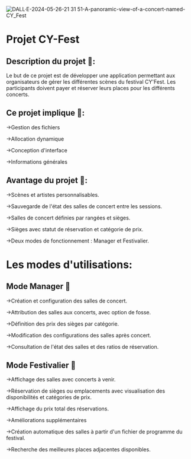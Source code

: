 ![DALL·E-2024-05-26-21 31 51-A-panoramic-view-of-a-concert-named-CY_Fest](https://github.com/Ilias-Mrtd/ProjetInfo-CYFEST/assets/92232344/4a77c619-f3d4-4585-b5de-da985cf1bfd7)


# Projet CY-Fest 

## Description du projet 📜:

Le but de ce projet est de développer une application permettant aux organisateurs de gérer les différentes scènes du festival CY'Fest. Les participants doivent payer et réserver leurs places pour les différents concerts. 

## Ce projet implique 💼:

→Gestion des fichiers  
  
→Allocation dynamique  
  
→Conception d'interface  
  
→Informations générales  


      
## Avantage du projet 🚀: 
  
→Scènes et artistes personnalisables.  
  
→Sauvegarde de l'état des salles de concert entre les sessions.   
  
→Salles de concert définies par rangées et sièges.  
  
→Sièges avec statut de réservation et catégorie de prix.  
  
→Deux modes de fonctionnement : Manager et Festivalier.  





          

# Les modes d'utilisations:  
  
  
## Mode Manager 💫
→Création et configuration des salles de concert.  
  
→Attribution des salles aux concerts, avec option de fosse.  
  
→Définition des prix des sièges par catégorie.  
  
→Modification des configurations des salles après concert.  
  
→Consultation de l'état des salles et des ratios de réservation.  
  

## Mode Festivalier 🍾
→Affichage des salles avec concerts à venir.  
  
→Réservation de sièges ou emplacements avec visualisation des disponibilités et catégories de prix.  
  
→Affichage du prix total des réservations.  
  
→Améliorations supplémentaires  
  
→Création automatique des salles à partir d'un fichier de programme du festival.  
  
→Recherche des meilleures places adjacentes disponibles.  
  

